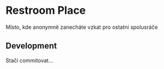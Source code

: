 # Restroom Place
Místo, kde anonymně zanecháte vzkat pro ostatni spolusráče

## Development

Stačí commitovat...